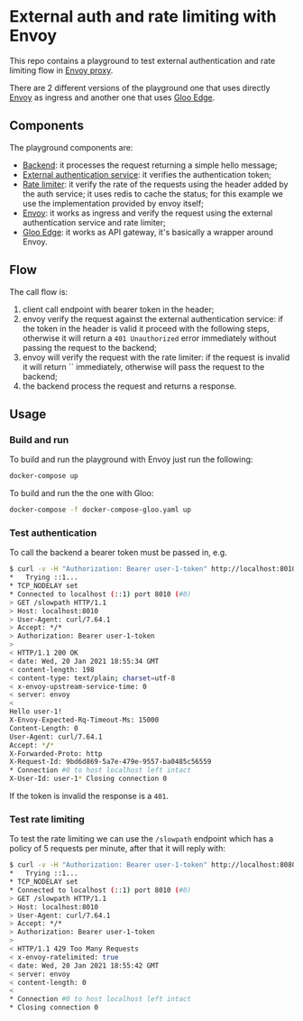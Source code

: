 # External auth and rate limiting with Envoy

This repo contains a playground to test external authentication and rate
limiting flow in [Envoy proxy](https://envoyproxy.io/).

There are 2 different versions of the playground one that uses directly
[Envoy](https://envoyproxy.io/) as ingress and another one that uses
[Gloo Edge](https://www.solo.io/products/gloo-edge/).

## Components

The playground components are:

* [Backend](./backend/): it processes the request returning a simple hello
  message;
* [External authentication service](./extauth/): it verifies the authentication
  token;
* [Rate limiter](https://github.com/envoyproxy/ratelimit): it verify the rate of
  the requests using the header added by the auth service; it uses redis to
  cache the status; for this example we use the implementation provided by envoy
  itself;
* [Envoy](https://envoyproxy.io/): it works as ingress and verify the request
  using the external authentication service and rate limiter;
* [Gloo Edge](https://www.solo.io/products/gloo-edge/): it works as API gateway,
  it's basically a wrapper around Envoy.

## Flow

The call flow is:

1. client call endpoint with bearer token in the header;
2. envoy verify the request against the external authentication service: if the
   token in the header is valid it proceed with the following steps, otherwise
   it will return a `401 Unauthorized` error immediately without passing the
   request to the backend;
3. envoy will verify the request with the rate limiter: if the request is
   invalid it will return `` immediately, otherwise will pass the request to
   the backend;
4. the backend process the request and returns a response.

## Usage

### Build and run

To build and run the playground with Envoy just run the following:

```sh
docker-compose up
```

To build and run the the one with Gloo:

```sh
docker-compose -f docker-compose-gloo.yaml up
```

### Test authentication

To call the backend a bearer token must be passed in, e.g.

```sh
$ curl -v -H "Authorization: Bearer user-1-token" http://localhost:8010
*   Trying ::1...
* TCP_NODELAY set
* Connected to localhost (::1) port 8010 (#0)
> GET /slowpath HTTP/1.1
> Host: localhost:8010
> User-Agent: curl/7.64.1
> Accept: */*
> Authorization: Bearer user-1-token
>
< HTTP/1.1 200 OK
< date: Wed, 20 Jan 2021 18:55:34 GMT
< content-length: 198
< content-type: text/plain; charset=utf-8
< x-envoy-upstream-service-time: 0
< server: envoy
<
Hello user-1!
X-Envoy-Expected-Rq-Timeout-Ms: 15000
Content-Length: 0
User-Agent: curl/7.64.1
Accept: */*
X-Forwarded-Proto: http
X-Request-Id: 9bd6d869-5a7e-479e-9557-ba0485c56559
* Connection #0 to host localhost left intact
X-User-Id: user-1* Closing connection 0
```

If the token is invalid the response is a `401`.

### Test rate limiting

To test the rate limiting we can use the `/slowpath` endpoint which has a policy
of 5 requests per minute, after that it will reply with:

```sh
$ curl -v -H "Authorization: Bearer user-1-token" http://localhost:8080/slowpath
*   Trying ::1...
* TCP_NODELAY set
* Connected to localhost (::1) port 8010 (#0)
> GET /slowpath HTTP/1.1
> Host: localhost:8010
> User-Agent: curl/7.64.1
> Accept: */*
> Authorization: Bearer user-1-token
>
< HTTP/1.1 429 Too Many Requests
< x-envoy-ratelimited: true
< date: Wed, 20 Jan 2021 18:55:42 GMT
< server: envoy
< content-length: 0
<
* Connection #0 to host localhost left intact
* Closing connection 0
```
